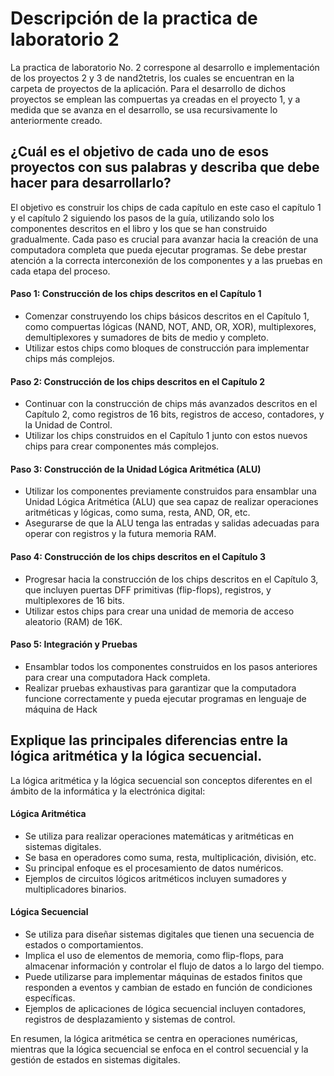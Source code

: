 # Descripción de la practica de laboratorio 2
La practica de laboratorio No. 2 correspone al desarrollo e implementación de los proyectos 2 y 3 de nand2tetris, los cuales se encuentran en la carpeta de proyectos de la aplicación. Para el desarrollo de dichos proyectos se emplean las compuertas ya creadas en el proyecto 1, y a medida que se avanza en el desarrollo, se usa recursivamente lo anteriormente creado.


## ¿Cuál es el objetivo de cada uno de esos proyectos con sus palabras y describa que debe hacer para desarrollarlo?

El objetivo es construir los chips de cada capítulo en este caso el capítulo 1 y el capítulo 2 siguiendo los pasos de la guía, utilizando solo los componentes descritos en el libro y los que se han construido gradualmente. Cada paso es crucial para avanzar hacia la creación de una computadora completa que pueda ejecutar programas. Se debe prestar atención a la correcta interconexión de los componentes y a las pruebas en cada etapa del proceso.

#### Paso 1: Construcción de los chips descritos en el Capítulo 1
- Comenzar construyendo los chips básicos descritos en el Capítulo 1, como compuertas lógicas (NAND, NOT, AND, OR, XOR), multiplexores, demultiplexores y sumadores de bits de medio y completo.
- Utilizar estos chips como bloques de construcción para implementar chips más complejos.

#### Paso 2: Construcción de los chips descritos en el Capítulo 2
- Continuar con la construcción de chips más avanzados descritos en el Capítulo 2, como registros de 16 bits, registros de acceso, contadores, y la Unidad de Control.
- Utilizar los chips construidos en el Capítulo 1 junto con estos nuevos chips para crear componentes más complejos.

#### Paso 3: Construcción de la Unidad Lógica Aritmética (ALU)
- Utilizar los componentes previamente construidos para ensamblar una Unidad Lógica Aritmética (ALU) que sea capaz de realizar operaciones aritméticas y lógicas, como suma, resta, AND, OR, etc.
- Asegurarse de que la ALU tenga las entradas y salidas adecuadas para operar con registros y la futura memoria RAM.

#### Paso 4: Construcción de los chips descritos en el Capítulo 3
- Progresar hacia la construcción de los chips descritos en el Capítulo 3, que incluyen puertas DFF primitivas (flip-flops), registros, y multiplexores de 16 bits.
- Utilizar estos chips para crear una unidad de memoria de acceso aleatorio (RAM) de 16K.

#### Paso 5: Integración y Pruebas
- Ensamblar todos los componentes construidos en los pasos anteriores para crear una computadora Hack completa.
- Realizar pruebas exhaustivas para garantizar que la computadora funcione correctamente y pueda ejecutar programas en lenguaje de máquina de Hack


## Explique las principales diferencias entre la lógica aritmética y la lógica secuencial.

La lógica aritmética y la lógica secuencial son conceptos diferentes en el ámbito de la informática y la electrónica digital:

#### Lógica Aritmética
   - Se utiliza para realizar operaciones matemáticas y aritméticas en sistemas digitales.
   - Se basa en operadores como suma, resta, multiplicación, división, etc.
   - Su principal enfoque es el procesamiento de datos numéricos.
   - Ejemplos de circuitos lógicos aritméticos incluyen sumadores y multiplicadores binarios.


#### Lógica Secuencial
   - Se utiliza para diseñar sistemas digitales que tienen una secuencia de estados o comportamientos.
   - Implica el uso de elementos de memoria, como flip-flops, para almacenar información y controlar el flujo de datos a lo largo del tiempo.
   - Puede utilizarse para implementar máquinas de estados finitos que responden a eventos y cambian de estado en función de condiciones específicas.
   - Ejemplos de aplicaciones de lógica secuencial incluyen contadores, registros de desplazamiento y sistemas de control.

En resumen, la lógica aritmética se centra en operaciones numéricas, mientras que la lógica secuencial se enfoca en el control secuencial y la gestión de estados en sistemas digitales.

